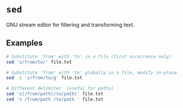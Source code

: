 # `sed`

GNU stream editor for filtering and transforming text.

## Examples

```bash
# Substitute 'from' with 'to' in a file (first occurrence only)
sed 's/from/to/' file.txt

# Substitute 'from' with 'to' globally in a file, modify in-place
sed -i 's/from/to/g' file.txt

# Different delimiter  (useful for paths)
sed 's|/from/path|/to/path|' file.txt
sed 's /from/path /to/path ' file.txt
```
